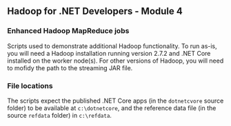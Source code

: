 ## Hadoop for .NET Developers - Module 4

### Enhanced Hadoop MapReduce jobs

Scripts used to demonstrate additional Hadoop functionality. To run as-is, you will need a Hadoop installation running version 2.7.2 and .NET Core installed on the worker node(s). For other versions of Hadoop, you will need to mofidy the path to the streaming JAR file.


### File locations

The scripts expect the published .NET Core apps (in the `dotnetcvore` source folder) to be available at `c:\dotnetcore`, and the reference data file (in the source `refdata` folder) in `c:\refdata`.

